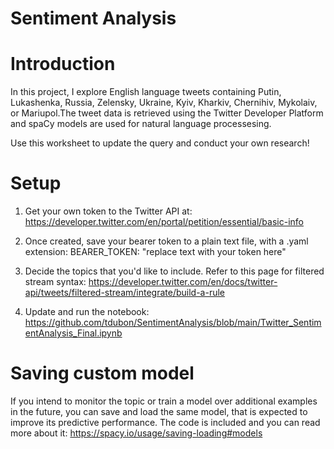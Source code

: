 # Sentiment Analysis

# Introduction
In this project, I explore English language tweets containing Putin, Lukashenka, Russia, Zelensky, Ukraine, Kyiv, Kharkiv, Chernihiv, Mykolaiv, or Mariupol.The tweet data is retrieved using the Twitter Developer Platform and spaCy models are used for natural language processesing. <br>

Use this worksheet to update the query and conduct your own research!

# Setup
1. Get your own token to the Twitter API at: 
https://developer.twitter.com/en/portal/petition/essential/basic-info

2. Once created, save your bearer token to a plain text file, with a .yaml extension:
BEARER_TOKEN: "replace text with your token here"

3. Decide the topics that you'd like to include. Refer to this page for filtered stream syntax: 
https://developer.twitter.com/en/docs/twitter-api/tweets/filtered-stream/integrate/build-a-rule

4. Update and run the notebook:
https://github.com/tdubon/SentimentAnalysis/blob/main/Twitter_SentimentAnalysis_Final.ipynb


# Saving custom model
If you intend to monitor the topic or train a model over additional examples in the future, you can save and load the same model, that is expected to improve its predictive performance. The code is included and you can read more about it:
https://spacy.io/usage/saving-loading#models
